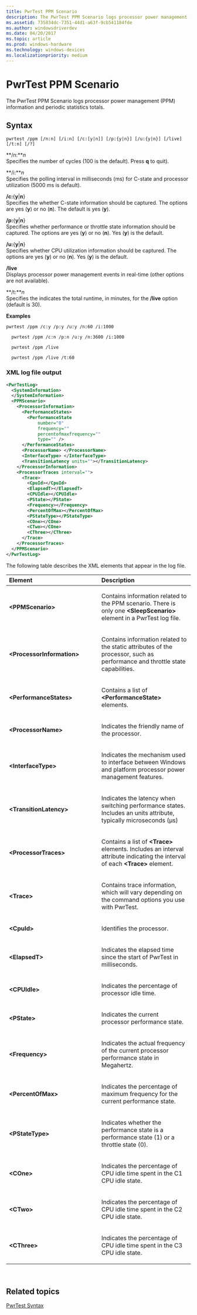 ```yaml
---
title: PwrTest PPM Scenario
description: The PwrTest PPM Scenario logs processor power management (PPM) information and periodic statistics totals.
ms.assetid: 735834dc-7351-44d1-a63f-9cb541184fde
ms.author: windowsdriverdev
ms.date: 04/20/2017
ms.topic: article
ms.prod: windows-hardware
ms.technology: windows-devices
ms.localizationpriority: medium
---
```


# PwrTest PPM Scenario


The PwrTest PPM Scenario logs processor power management (PPM) information and periodic statistics totals.

## <span id="Syntax"></span><span id="syntax"></span><span id="SYNTAX"></span>Syntax


```
pwrtest /ppm [/n:n] [/i:n] [/c:[y|n]] [/p:{y|n}] [/u:{y|n}] [/live] [/t:n] [/?] 
```

<span id="_n_n"></span><span id="_N_N"></span>**/n:***n*  
Specifies the number of cycles (100 is the default). Press **q** to quit).

<span id="_i_n"></span><span id="_I_N"></span>**/i:***n*  
Specifies the polling interval in milliseconds (ms) for C-state and processor utilization (5000 ms is default).

<span id="_c_yn"></span><span id="_C_YN"></span>**/c:**{**y**|**n**}  
Specifies the whether C-state information should be captured. The options are yes (**y**) or no (**n**). The default is yes (**y**).

<span id="_p_yn"></span><span id="_P_YN"></span>**/p:**{**y**|**n**}  
Specifies whether performance or throttle state information should be captured. The options are yes (**y**) or no (**n**). Yes (**y**) is the default.

<span id="_u_yn"></span><span id="_U_YN"></span>**/u:**{**y**|**n**}  
Specifies whether CPU utilization information should be captured. The options are yes (**y**) or no (**n**). Yes (**y**) is the default.

<span id="_live"></span><span id="_LIVE"></span>**/live**  
Displays processor power management events in real-time (other options are not available).

<span id="_t_n"></span><span id="_T_N"></span>**/t:***n*  
Specifies the indicates the total runtime, in minutes, for the **/live** option (default is 30).

**Examples**

```
pwrtest /ppm /c:y /p:y /u:y /n:60 /i:1000
```

```
  pwrtest /ppm /c:n /p:n /u:y /n:3600 /i:1000
```

```
  pwrtest /ppm /live
```

```
  pwrtest /ppm /live /t:60
```

### <span id="XML_log_file_output"></span><span id="xml_log_file_output"></span><span id="XML_LOG_FILE_OUTPUT"></span>XML log file output

```XML
<PwrTestLog>
  <SystemInformation>
  </SystemInformation>
  <PPMScenario> 
    <ProcessorInformation> 
      <PerformanceStates> 
        <PerformanceState  
            number="0" 
            frequency="" 
            percentofmaxfrequency="" 
            type="" /> 
      </PerformanceStates> 
      <ProcessorName> </ProcessorName> 
      <InterfaceType> </InterfaceType> 
      <TransitionLatency units=""></TransitionLatency> 
    </ProcessorInformation> 
    <ProcessorTraces interval=""> 
      <Trace> 
        <CpuId></CpuId> 
        <ElapsedT></ElapsedT> 
        <CPUIdle></CPUIdle> 
        <PState></PState> 
        <Frequency></Frequency> 
        <PercentOfMax></PercentOfMax> 
        <PStateType></PStateType> 
        <COne></COne> 
        <CTwo></COne> 
        <CThree></CThree> 
      </Trace> 
    </ProcessorTraces> 
  </PPMScenario> 
</PwrTestLog> 
```

The following table describes the XML elements that appear in the log file.

<table>
<colgroup>
<col width="50%" />
<col width="50%" />
</colgroup>
<thead>
<tr class="header">
<th align="left">Element</th>
<th align="left">Description</th>
</tr>
</thead>
<tbody>
<tr class="odd">
<td align="left"><strong>&lt;PPMScenario&gt;</strong></td>
<td align="left"><p>Contains information related to the PPM scenario. There is only one <strong>&lt;SleepScenario&gt;</strong> element in a PwrTest log file.</p></td>
</tr>
<tr class="even">
<td align="left"><strong>&lt;ProcessorInformation&gt;</strong></td>
<td align="left"><p>Contains information related to the static attributes of the processor, such as performance and throttle state capabilities.</p></td>
</tr>
<tr class="odd">
<td align="left"><strong>&lt;PerformanceStates&gt;</strong></td>
<td align="left"><p>Contains a list of <strong>&lt;PerformanceState&gt;</strong> elements.</p></td>
</tr>
<tr class="even">
<td align="left"><strong>&lt;ProcessorName&gt;</strong></td>
<td align="left"><p>Indicates the friendly name of the processor.</p></td>
</tr>
<tr class="odd">
<td align="left"><strong>&lt;InterfaceType&gt;</strong></td>
<td align="left"><p>Indicates the mechanism used to interface between Windows and platform processor power management features.</p></td>
</tr>
<tr class="even">
<td align="left"><strong>&lt;TransitionLatency&gt;</strong></td>
<td align="left"><p>Indicates the latency when switching performance states. Includes an units attribute, typically microseconds (µs)</p></td>
</tr>
<tr class="odd">
<td align="left"><strong>&lt;ProcessorTraces&gt;</strong></td>
<td align="left"><p>Contains a list of <strong>&lt;Trace&gt;</strong> elements. Includes an interval attribute indicating the interval of each <strong>&lt;Trace&gt;</strong> element.</p></td>
</tr>
<tr class="even">
<td align="left"><strong>&lt;Trace&gt;</strong></td>
<td align="left"><p>Contains trace information, which will vary depending on the command options you use with PwrTest.</p></td>
</tr>
<tr class="odd">
<td align="left"><strong>&lt;CpuId&gt;</strong></td>
<td align="left"><p>Identifies the processor.</p></td>
</tr>
<tr class="even">
<td align="left"><strong>&lt;ElapsedT&gt;</strong></td>
<td align="left"><p>Indicates the elapsed time since the start of PwrTest in milliseconds.</p></td>
</tr>
<tr class="odd">
<td align="left"><strong>&lt;CPUIdle&gt;</strong></td>
<td align="left"><p>Indicates the percentage of processor idle time.</p></td>
</tr>
<tr class="even">
<td align="left"><strong>&lt;PState&gt;</strong></td>
<td align="left"><p>Indicates the current processor performance state.</p></td>
</tr>
<tr class="odd">
<td align="left"><strong>&lt;Frequency&gt;</strong></td>
<td align="left"><p>Indicates the actual frequency of the current processor performance state in Megahertz.</p></td>
</tr>
<tr class="even">
<td align="left"><strong>&lt;PercentOfMax&gt;</strong></td>
<td align="left"><p>Indicates the percentage of maximum frequency for the current performance state.</p></td>
</tr>
<tr class="odd">
<td align="left"><strong>&lt;PStateType&gt;</strong></td>
<td align="left"><p>Indicates whether the performance state is a performance state (1) or a throttle state (0).</p></td>
</tr>
<tr class="even">
<td align="left"><strong>&lt;COne&gt;</strong></td>
<td align="left"><p>Indicates the percentage of CPU idle time spent in the C1 CPU idle state.</p></td>
</tr>
<tr class="odd">
<td align="left"><strong>&lt;CTwo&gt;</strong></td>
<td align="left"><p>Indicates the percentage of CPU idle time spent in the C2 CPU idle state.</p></td>
</tr>
<tr class="even">
<td align="left"><strong>&lt;CThree&gt;</strong></td>
<td align="left"><p>Indicates the percentage of CPU idle time spent in the C3 CPU idle state.</p></td>
</tr>
</tbody>
</table>

 

## <span id="related_topics"></span>Related topics


[PwrTest Syntax](pwrtest-syntax.md)

 

 






